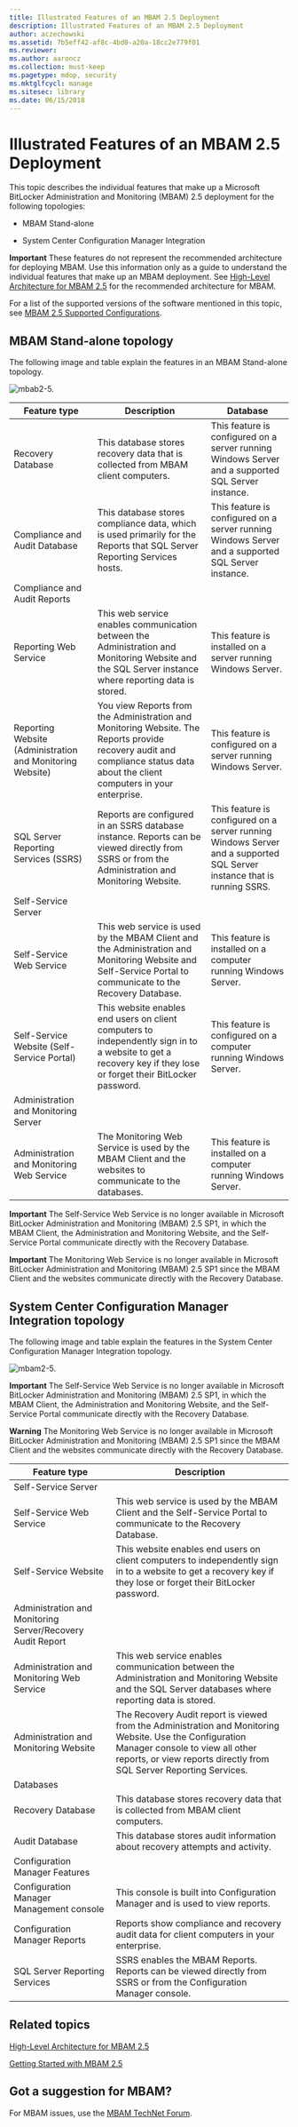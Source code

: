 ```yaml
---
title: Illustrated Features of an MBAM 2.5 Deployment
description: Illustrated Features of an MBAM 2.5 Deployment
author: aczechowski
ms.assetid: 7b5eff42-af8c-4bd0-a20a-18cc2e779f01
ms.reviewer:
ms.author: aaroncz
ms.collection: must-keep
ms.pagetype: mdop, security
ms.mktglfcycl: manage
ms.sitesec: library
ms.date: 06/15/2018
---
```



# Illustrated Features of an MBAM 2.5 Deployment


This topic describes the individual features that make up a Microsoft BitLocker Administration and Monitoring (MBAM) 2.5 deployment for the following topologies:

-   MBAM Stand-alone

-   System Center Configuration Manager Integration

**Important**
These features do not represent the recommended architecture for deploying MBAM. Use this information only as a guide to understand the individual features that make up an MBAM deployment. See [High-Level Architecture for MBAM 2.5](high-level-architecture-for-mbam-25.md) for the recommended architecture for MBAM.



For a list of the supported versions of the software mentioned in this topic, see [MBAM 2.5 Supported Configurations](mbam-25-supported-configurations.md).

## <a href="" id="bkmk-standalone"></a> MBAM Stand-alone topology


The following image and table explain the features in an MBAM Stand-alone topology.

![mbab2\-5.](images/mbam2-5-standalonecomponents.png)

|Feature type|Description|Database|
|-|-|-|
|Recovery Database|This database stores recovery data that is collected from MBAM client computers.|This feature is configured on a server running Windows Server and a supported SQL Server instance.|
|Compliance and Audit Database|This database stores compliance data, which is used primarily for the Reports that SQL Server Reporting Services hosts.|This feature is configured on a server running Windows Server and a supported SQL Server instance.|
|Compliance and Audit Reports|||
|Reporting Web Service|This web service enables communication between the Administration and Monitoring Website and the SQL Server instance where reporting data is stored.|This feature is installed on a server running Windows Server.|
|Reporting Website (Administration and Monitoring Website)|You view Reports from the Administration and Monitoring Website. The Reports provide recovery audit and compliance status data about the client computers in your enterprise.|This feature is configured on a server running Windows Server.|
|SQL Server Reporting Services (SSRS)|Reports are configured in an SSRS database instance. Reports can be viewed directly from SSRS or from the Administration and Monitoring Website.|This feature is configured on a server running Windows Server and a supported SQL Server instance that is running SSRS.|
|Self-Service Server|||
|Self-Service Web Service|This web service is used by the MBAM Client and the Administration and Monitoring Website and Self-Service Portal to communicate to the Recovery Database.|This feature is installed on a computer running Windows Server.|
|Self-Service Website (Self-Service Portal)|This website enables end users on client computers to independently sign in to a website to get a recovery key if they lose or forget their BitLocker password.|This feature is configured on a computer running Windows Server.|
|Administration and Monitoring Server|||
|Administration and Monitoring Web Service|The Monitoring Web Service is used by the MBAM Client and the websites to communicate to the databases.|This feature is installed on a computer running Windows Server.|

**Important**
The Self-Service Web Service is no longer available in Microsoft BitLocker Administration and Monitoring (MBAM) 2.5 SP1, in which the MBAM Client, the Administration and Monitoring Website, and the Self-Service Portal communicate directly with the Recovery Database.

**Important**
The Monitoring Web Service is no longer available in Microsoft BitLocker Administration and Monitoring (MBAM) 2.5 SP1 since the MBAM Client and the websites communicate directly with the Recovery Database.


## <a href="" id="bkmk-cmintegrated"></a>System Center Configuration Manager Integration topology

The following image and table explain the features in the System Center Configuration Manager Integration topology.

![mbam2\-5.](images/mbam2-5-cmcomponents.png)

**Important**
The Self-Service Web Service is no longer available in Microsoft BitLocker Administration and Monitoring (MBAM) 2.5 SP1, in which the MBAM Client, the Administration and Monitoring Website, and the Self-Service Portal communicate directly with the Recovery Database.

**Warning**
The Monitoring Web Service is no longer available in Microsoft BitLocker Administration and Monitoring (MBAM) 2.5 SP1 since the MBAM Client and the websites communicate directly with the Recovery Database.


|                        Feature type                        |                                                                                                    Description                                                                                                    |
|------------------------------------------------------------|-------------------------------------------------------------------------------------------------------------------------------------------------------------------------------------------------------------------|
|                    Self-Service Server                     |                                                                                                                                                                                                                   |
|                  Self-Service Web Service                  |                                                 This web service is used by the MBAM Client and the Self-Service Portal to communicate to the Recovery Database.                                                  |
|                    Self-Service Website                    |                          This website enables end users on client computers to independently sign in to a website to get a recovery key if they lose or forget their BitLocker password.                          |
| Administration and Monitoring Server/Recovery Audit Report |                                                                                                                                                                                                                   |
|         Administration and Monitoring Web Service          |                               This web service enables communication between the Administration and Monitoring Website and the SQL Server databases where reporting data is stored.                               |
|           Administration and Monitoring Website            | The Recovery Audit report is viewed from the Administration and Monitoring Website. Use the Configuration Manager console to view all other reports, or view reports directly from SQL Server Reporting Services. |
|                         Databases                          |                                                                                                                                                                                                                   |
|                     Recovery Database                      |                                                                 This database stores recovery data that is collected from MBAM client computers.                                                                  |
|                       Audit Database                       |                                                                   This database stores audit information about recovery attempts and activity.                                                                    |
|               Configuration Manager Features               |                                                                                                                                                                                                                   |
|          Configuration Manager Management console          |                                                                   This console is built into Configuration Manager and is used to view reports.                                                                   |
|               Configuration Manager Reports                |                                                             Reports show compliance and recovery audit data for client computers in your enterprise.                                                              |
|               SQL Server Reporting Services                |                                                SSRS enables the MBAM Reports. Reports can be viewed directly from SSRS or from the Configuration Manager console.                                                 |

## Related topics

[High-Level Architecture for MBAM 2.5](high-level-architecture-for-mbam-25.md)

[Getting Started with MBAM 2.5](getting-started-with-mbam-25.md)

## Got a suggestion for MBAM?

For MBAM issues, use the [MBAM TechNet Forum](https://social.technet.microsoft.com/Forums/home?forum=mdopmbam).





